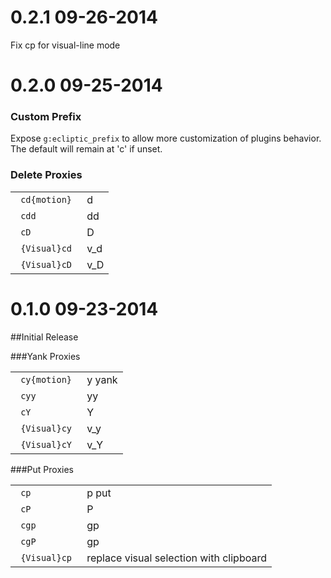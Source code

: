 # 0.2.1 09-26-2014
Fix cp for visual-line mode


# 0.2.0 09-25-2014
### Custom Prefix

Expose ```g:ecliptic_prefix``` to allow more customization of plugins behavior.
The default will remain at 'c' if unset.

### Delete Proxies
<table>
  <tbody>
    <tr>
      <td><code> cd{motion} </code></td>
      <td>d</td>
    </tr>
    <tr>
      <td><code> cdd </code></td>
      <td>dd</td>
    </tr>
    <tr>
      <td><code> cD </code></td>
      <td>D</td>
    </tr>
    <tr>
      <td><code> {Visual}cd </code></td>
      <td>v_d</td>
    </tr>
    <tr>
      <td><code> {Visual}cD </code></td>
      <td>v_D</td>
    </tr>
  </tbody>
</table>

# 0.1.0 09-23-2014

##Initial Release

###Yank Proxies

<table>
  <tbody>
    <tr>
      <td><code> cy{motion} </code></td>
      <td>y yank</td>
    </tr>
    <tr>
      <td><code> cyy </code></td>
      <td>yy</td>
    </tr>
    <tr>
      <td><code> cY </code></td>
      <td>Y</td>
    </tr>
    <tr>
      <td><code> {Visual}cy </code></td>
      <td>v_y</td>
    </tr>
    <tr>
      <td><code> {Visual}cY </code></td>
      <td>v_Y</td>
    </tr>
  </tbody>
</table>


###Put Proxies

<table>
<tr>
  <td><code> cp </code></td>
  <td>p put</td>
</tr>
<tr>
  <td><code> cP </code></td>
  <td>P</td>
</tr>
<tr>
  <td><code> cgp </code></td>
  <td>gp</td>
</tr>
<tr>
  <td><code> cgP </code></td>
  <td>gp</td>
</tr>
<tr>
  <td><code> {Visual}cp </code></td>
  <td>replace visual selection with clipboard</td>
</tr>
</table>

